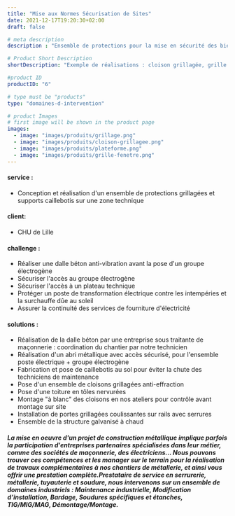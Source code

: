```yaml
---
title: "Mise aux Normes Sécurisation de Sites"
date: 2021-12-17T19:20:30+02:00
draft: false

# meta description
description : "Ensemble de protections pour la mise en sécurité des biens et des personnes"

# Product Short Description
shortDescription: "Exemple de réalisations : cloison grillagée, grille anti-effraction, cloison grillagée, abri fumeurs, auvent, plateforme caillebotis, protection"

#product ID
productID: "6"

# type must be "products"
type: "domaines-d-intervention"

# product Images
# first image will be shown in the product page
images:
  - image: "images/produits/grillage.png"
  - image: "images/produits/cloison-grillagee.png"
  - image: "images/produits/plateforme.png"
  - image: "images/produits/grille-fenetre.png"
---
```


#### service :
* Conception et réalisation d'un ensemble de protections grillagées et supports caillebotis sur une zone technique 
#### client: 
* CHU de Lille 
#### challenge :
* Réaliser une dalle béton anti-vibration avant la pose d'un groupe électrogène
* Sécuriser l'accès au groupe électrogène
* Sécuriser l'accès à un plateau technique
* Protéger un poste de transformation électrique contre les intempéries et la surchauffe dûe au soleil
* Assurer la continuité des services de fourniture d'électricité 
#### solutions : 
* Réalisation de la dalle béton par une entreprise sous traitante de maçonnerie : coordination du chantier par notre technicien
* Réalisation d'un abri métallique avec accès sécurisé, pour l'ensemble poste électrique + groupe électrogène
* Fabrication et pose de caillebotis au sol pour éviter la chute des techniciens de maintenance 
* Pose d'un ensemble de cloisons grillagées anti-effraction
* Pose d'une toiture en tôles nervurées 
* Montage "à blanc" des cloisons en nos ateliers pour contrôle avant montage sur site
* Installation de portes grillagées coulissantes sur rails avec serrures
* Ensemble de la structure galvanisé à chaud 
 

##### La mise en oeuvre d'un projet de construction métallique implique parfois la participation d'entreprises partenaires spécialisées dans leur métier, comme des sociétés de maçonnerie, des électriciens... Nous pouvons trouver ces compétences et les manager sur le terrain pour la réalisation de travaux complémentaires à nos chantiers de métallerie, et ainsi vous offrir une prestation complète.Prestataire de service en serrurerie, métallerie, tuyauterie et soudure, nous intervenons sur un ensemble de domaines industriels : Maintenance industrielle, Modification d’installation, Bardage, Soudures spécifiques et étanches, TIG/MIG/MAG, Démontage/Montage.
